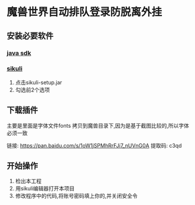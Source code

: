 # 魔兽世界自动排队登录防脱离外挂

## 安装必要软件

### [java sdk](https://www.java.com/zh_CN/download/)
### [sikuli](https://launchpad.net/sikuli/sikulix/1.1.3)

1. 点击sikuli-setup.jar
2. 勾选前2个选项


## 下载插件

主要是里面是字体文件fonts 拷贝到魔兽目录下,因为是基于截图比较的,所以字体必须一致

链接: https://pan.baidu.com/s/1oW1jSPMhRrFJi7_nUVnG0A 提取码: c3qd


## 开始操作

1. 检出本工程
2. 用sikuli编辑器打开本项目
3. 修改程序中的代码,将账号密码填上你的,并关闭安全令






